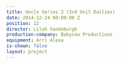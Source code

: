 ```yaml
---
title: Uncle Series 2 (2nd Unit Dailies)
date: 2014-12-24 00:00:00 Z
position: 12
director: Lilah Vandeburgh
production-company: Babycow Productions
equipment: Arri Alexa
is-shown: false
layout: project
---
```


